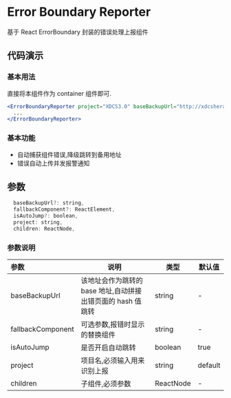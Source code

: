 # Error Boundary Reporter

基于 React ErrorBoundary 封装的错误处理上报组件

## 代码演示

### 基本用法

直接将本组件作为 container 组件即可.

```jsx
<ErrorBoundaryReporter project="XDCS3.0" baseBackupUrl="http://xdcshera.ximalaya.com/v3/home">
  ...
</ErrorBoundaryReporter>
```

### 基本功能

- 自动捕获组件错误,降级跳转到备用地址
- 错误自动上传并发报警通知

## 参数

```jsx
  baseBackupUrl?: string,
  fallbackComponent?: ReactElement,
  isAutoJump?: boolean,
  project: string,
  children: ReactNode,
```

### 参数说明

| 参数              | 说明                                                        | 类型      | 默认值  |
| :---------------- | ----------------------------------------------------------- | --------- | ------- |
| baseBackupUrl     | 该地址会作为跳转的 base 地址,自动拼接出错页面的 hash 值跳转 | string    | -       |
| fallbackComponent | 可选参数,报错时显示的替换组件                               | string    | -       |
| isAutoJump        | 是否开启自动跳转                                            | boolean   | true    |
| project           | 项目名,必须输入用来识别上报                                 | string    | default |
| children          | 子组件,必须参数                                             | ReactNode | -       |
